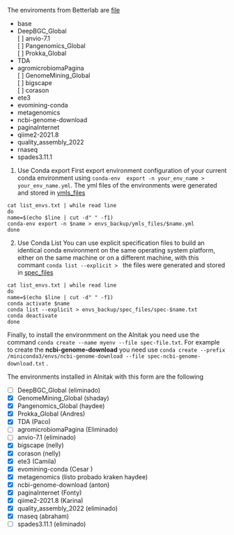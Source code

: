 The enviroments from Betterlab are [file](/envs_backup/list_envs.txt)

- base
- DeepBGC_Global   
[ ] anvio-7.1   
[ ] Pangenomics_Global    
[ ] Prokka_Global    
- TDA
- agromicrobiomaPagina  
[ ] GenomeMining_Global  
[ ] bigscape  
[ ] corason  
- ete3
- evomining-conda
- metagenomics
- ncbi-genome-download
- paginaInternet
- qiime2-2021.8
- quality_assembly_2022
- rnaseq
- spades3.11.1

1. Use Conda export
First export environment configuration of your current conda environment using `conda-env  export -n your_env_name > your_env_name.yml`. The yml files of the environments were generated and stored in [ymls_files](https://github.com/nselem/ccm-bioinfomatica-lab/tree/main/envs_backup/ymls_files)

~~~
cat list_envs.txt | while read line
do
name=$(echo $line | cut -d" " -f1)
conda-env export -n $name > envs_backup/ymls_files/$name.yml
done 
~~~
2. Use Conda List
You can use explicit specification files to build an identical conda environment on the same operating system platform, either on the same machine or on a different machine, with this commant `conda list --explicit > ` the files were generated and stored in [spec_files](https://github.com/nselem/ccm-bioinfomatica-lab/tree/main/envs_backup/spec_files)

~~~
cat list_envs.txt | while read line
do
name=$(echo $line | cut -d" " -f1)
conda activate $name
conda list --explicit > envs_backup/spec_files/spec-$name.txt
conda deactivate
done 
~~~

Finally, to install the environmment on the Alnitak you need use the command `conda create --name myenv --file spec-file.txt`. For example to create the **ncbi-genome-download** you need use `conda create --prefix /miniconda3/envs/ncbi-genome-download --file spec-ncbi-genome-download.txt` .

The environments installed in Alnitak with this form are the following

- [ ] DeepBGC_Global (eliminado)
- [X] GenomeMining_Global (shaday)
- [X] Pangenomics_Global (haydee)
- [X] Prokka_Global    (Andres)
- [X] TDA (Paco)
- [ ] agromicrobiomaPagina (Eliminado)
- [ ] anvio-7.1 (eliminado)
- [X] bigscape    (nelly)
- [X] corason     (nelly)
- [X] ete3       (Camila)
- [X] evomining-conda (Cesar )
- [X] metagenomics (listo probado kraken haydee)
- [X] ncbi-genome-download (anton)
- [X] paginaInternet (Fonty)
- [X] qiime2-2021.8    (Karina)
- [X] quality_assembly_2022  (eliminado)
- [X] rnaseq (abraham)
- [ ] spades3.11.1 (eliminado)
